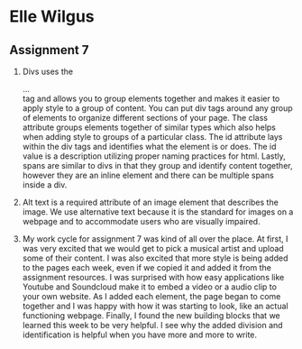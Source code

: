 # Elle Wilgus
## Assignment 7

1. Divs uses the <div>...</div> tag and allows you to group elements together and makes it easier to apply style to a group of content. You can put div tags around any group of elements to organize different sections of your page. The class attribute groups elements together of similar types which also helps when adding style to groups of a particular class. The id attribute lays within the div tags and identifies what the element is or does. The id value is a description utilizing proper naming practices for html. Lastly, spans are similar to divs in that they group and identify content together, however they are an inline element and there can be multiple spans inside a div.

2. Alt text is a required attribute of an image element that describes the image. We use alternative text because it is the standard for images on a webpage and to accommodate users who are visually impaired.

3. My work cycle for assignment 7 was kind of all over the place. At first, I was very excited that we would get to pick a musical artist and upload some of their content. I was also excited that more style is being added to the pages each week, even if we copied it and added it from the assignment resources. I was surprised with how easy applications like Youtube and Soundcloud make it to embed a video or a audio clip to your own website. As I added each element, the page began to come together and I was happy with how it was starting to look, like an actual functioning webpage. Finally, I found the new building blocks that we learned this week to be very helpful. I see why the added division and identification is helpful when you have more and more to write. 
